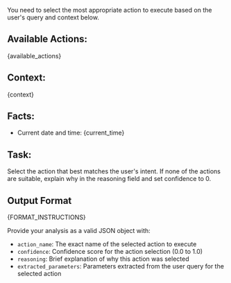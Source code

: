 You need to select the most appropriate action to execute based on the user's query and context below.

## Available Actions:
{available_actions}

## Context: 
{context}

## Facts: 
- Current date and time: {current_time}

## Task:
Select the action that best matches the user's intent. If none of the actions are suitable, explain why in the reasoning field and set confidence to 0.

## Output Format

{FORMAT_INSTRUCTIONS}

Provide your analysis as a valid JSON object with:
- `action_name`: The exact name of the selected action to execute
- `confidence`: Confidence score for the action selection (0.0 to 1.0)
- `reasoning`: Brief explanation of why this action was selected
- `extracted_parameters`: Parameters extracted from the user query for the selected action
